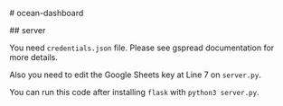 # ocean-dashboard

## server

You need `credentials.json` file. Please see gspread documentation for more details.

Also you need to edit the Google Sheets key at Line 7 on `server.py`.

You can run this code after installing `flask` with `python3 server.py`.